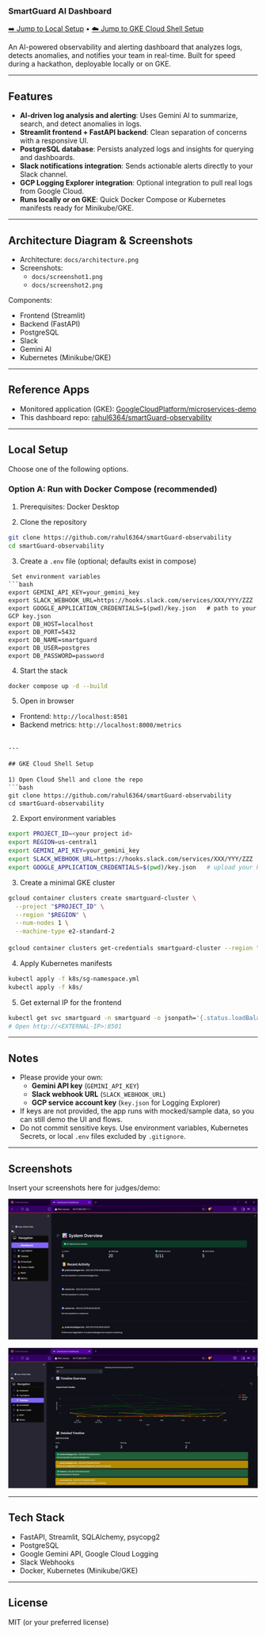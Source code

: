 ### SmartGuard AI Dashboard

[➡️ Jump to Local Setup](#local-setup) • [☁️ Jump to GKE Cloud Shell Setup](#gke-cloud-shell-setup)

An AI-powered observability and alerting dashboard that analyzes logs, detects anomalies, and notifies your team in real-time. Built for speed during a hackathon, deployable locally or on GKE.

---

## Features

- **AI-driven log analysis and alerting**: Uses Gemini AI to summarize, search, and detect anomalies in logs.
- **Streamlit frontend + FastAPI backend**: Clean separation of concerns with a responsive UI.
- **PostgreSQL database**: Persists analyzed logs and insights for querying and dashboards.
- **Slack notifications integration**: Sends actionable alerts directly to your Slack channel.
- **GCP Logging Explorer integration**: Optional integration to pull real logs from Google Cloud.
- **Runs locally or on GKE**: Quick Docker Compose or Kubernetes manifests ready for Minikube/GKE.

---

## Architecture Diagram & Screenshots

- Architecture: `docs/architecture.png`
- Screenshots:
  - `docs/screenshot1.png`
  - `docs/screenshot2.png`

Components:
- Frontend (Streamlit)
- Backend (FastAPI)
- PostgreSQL
- Slack
- Gemini AI
- Kubernetes (Minikube/GKE)

---

## Reference Apps

- Monitored application (GKE): [GoogleCloudPlatform/microservices-demo](https://github.com/GoogleCloudPlatform/microservices-demo)
- This dashboard repo: [rahul6364/smartGuard-observability](https://github.com/rahul6364/smartGuard-observability)

---

## Local Setup

Choose one of the following options.

### Option A: Run with Docker Compose (recommended)

1) Prerequisites: Docker Desktop

2) Clone the repository
```bash
git clone https://github.com/rahul6364/smartGuard-observability
cd smartGuard-observability
```

3) Create a `.env` file (optional; defaults exist in compose)
```env
 Set environment variables
```bash
export GEMINI_API_KEY=your_gemini_key
export SLACK_WEBHOOK_URL=https://hooks.slack.com/services/XXX/YYY/ZZZ
export GOOGLE_APPLICATION_CREDENTIALS=$(pwd)/key.json   # path to your GCP key.json
export DB_HOST=localhost
export DB_PORT=5432
export DB_NAME=smartguard
export DB_USER=postgres
export DB_PASSWORD=password
```

4) Start the stack
```bash
docker compose up -d --build
```

5) Open in browser
- Frontend: `http://localhost:8501`
- Backend metrics: `http://localhost:8000/metrics`

```

---

## GKE Cloud Shell Setup

1) Open Cloud Shell and clone the repo
```bash
git clone https://github.com/rahul6364/smartGuard-observability
cd smartGuard-observability
```

2) Export environment variables
```bash
export PROJECT_ID=<your project id>
export REGION=us-central1
export GEMINI_API_KEY=your_gemini_key
export SLACK_WEBHOOK_URL=https://hooks.slack.com/services/XXX/YYY/ZZZ
export GOOGLE_APPLICATION_CREDENTIALS=$(pwd)/key.json   # upload your key.json to Cloud Shell
```

3) Create a minimal GKE cluster
```bash
gcloud container clusters create smartguard-cluster \
  --project "$PROJECT_ID" \
  --region "$REGION" \
  --num-nodes 1 \
  --machine-type e2-standard-2

gcloud container clusters get-credentials smartguard-cluster --region "$REGION" --project "$PROJECT_ID"
```

4) Apply Kubernetes manifests
```bash
kubectl apply -f k8s/sg-namespace.yml
kubectl apply -f k8s/
```

5) Get external IP for the frontend
```bash
kubectl get svc smartguard -n smartguard -o jsonpath='{.status.loadBalancer.ingress[0].ip}'
# Open http://<EXTERNAL-IP>:8501
```

---

## Notes

- Please provide your own:
  - **Gemini API key** (`GEMINI_API_KEY`)
  - **Slack webhook URL** (`SLACK_WEBHOOK_URL`)
  - **GCP service account key** (`key.json` for Logging Explorer)
- If keys are not provided, the app runs with mocked/sample data, so you can still demo the UI and flows.
- Do not commit sensitive keys. Use environment variables, Kubernetes Secrets, or local `.env` files excluded by `.gitignore`.

---

## Screenshots

Insert your screenshots here for judges/demo:

![Dashboard](docs/screenshot1.png)

![AI Insights](docs/screenshot2.png)

---

## Tech Stack

- FastAPI, Streamlit, SQLAlchemy, psycopg2
- PostgreSQL
- Google Gemini API, Google Cloud Logging
- Slack Webhooks
- Docker, Kubernetes (Minikube/GKE)

---

## License

MIT (or your preferred license)

<!-- # 🛡️ SmartGuard AI Dashboard

A comprehensive AI-powered monitoring and observability dashboard for microservices, built with Streamlit and powered by Google Gemini AI.

## ✨ Unique Features

### 1. 🤖 AI-Powered Log Explorer
- **Natural Language Search**: Ask questions about your logs in plain English
- **Smart Query Interpretation**: AI understands context and applies appropriate filters
- **Intelligent Summarization**: Get AI-generated insights from raw log data
- **Example Queries**:
  - "Show me paymentservice errors in the last hour"
  - "Why did shippingservice fail yesterday?"
  - "Find all warnings related to database connections"

### 2. 📊 Interactive Incident Timeline
- **Visual Event Tracking**: Timeline view of system events with color-coded severity
- **Hourly Aggregation**: Events grouped by hour for better pattern recognition
- **Interactive Charts**: Hover and click to explore detailed event information
- **Real-time Updates**: Live timeline that refreshes automatically

### 3. 🤖 AI Assistant Panel
- **Chat Interface**: Conversational AI assistant for system health questions
- **Context-Aware Responses**: AI has access to recent logs and system status
- **Quick Questions**: Pre-built questions for common scenarios
- **Suggested Actions**: AI provides actionable recommendations

### 4. 🏥 Service Health View
- **Microservice Network Graph**: Visual representation of all 11 Online Boutique services
- **Health Status Indicators**: Color-coded nodes (🟢 Healthy, ⚠️ Warning, 🔴 Error)
- **Error Rate Monitoring**: Real-time error rate calculations
- **Service Dependencies**: Network visualization of service relationships

### 5. 🚨 Enhanced Alert Center
- **AI-Generated Incident Reports**: Smart summaries of alerts with root cause analysis
- **Suggested Fixes**: AI provides actionable recommendations for each alert
- **Alert Trends**: Historical view of alert patterns
- **Severity Classification**: Automatic categorization of alert severity

### 6. 📈 Advanced Metrics & Anomaly Detection
- **Anomaly Detection**: AI identifies unusual patterns in system behavior
- **Health Score**: Overall system health score (0-100) with visual gauge
- **Service Heatmaps**: Visual representation of service performance
- **Trend Analysis**: Historical metrics with spike detection

## 🚀 Quick Start

### Prerequisites
- Python 3.8+ OR Docker
- Google Cloud Platform account (for Gemini AI)
- Google Cloud Logging access (optional)

### Option 1: Docker Deployment (Recommended)

1. **Clone the repository**
```bash
git clone <repository-url>
cd smartguard-agent
```

2. **Set up environment variables**
Copy `env_template.txt` to `.env` and configure:
```env
GEMINI_API_KEY=your_gemini_api_key
GOOGLE_APPLICATION_CREDENTIALS=./key.json
```

3. **Start with Docker Compose**
```bash
docker-compose up -d
```

4. **Access the application**
- Backend API: http://localhost:8000
- Frontend Dashboard: http://localhost:8501

### Option 2: Development Mode

1. **Install dependencies**
```bash
# Backend dependencies
pip install -r backend/requirements.txt

# Frontend dependencies  
pip install -r frontend/requirements.txt
```

2. **Set up environment variables**
Create a `.env` file with your configuration

3. **Start both services**
```bash
python start_dev.py
```

### Option 3: Manual Start

1. **Start backend**
```bash
cd backend
python api.py
```

2. **Start frontend** (in another terminal)
```bash
cd frontend
streamlit run enhanced_dashboard.py
```

## 🏗️ Architecture

### Backend (FastAPI)
- **RESTful API**: Clean API endpoints for all dashboard features
- **AI Integration**: Google Gemini AI for natural language processing
- **Database Layer**: PostgreSQL with SQLAlchemy ORM
- **Real-time Data**: Live log processing and analysis

### Frontend (Streamlit)
- **Modern UI**: Clean, responsive design with custom CSS
- **Interactive Components**: Plotly charts, network graphs, and real-time updates
- **AI Chat Interface**: Conversational AI assistant
- **Multi-page Navigation**: Organized feature sections

### AI Features
- **Natural Language Processing**: Query interpretation and log analysis
- **Anomaly Detection**: Pattern recognition in system metrics
- **Smart Summarization**: AI-generated insights from raw data
- **Contextual Responses**: AI assistant with system awareness

## 📊 Dashboard Sections

### 🏠 Dashboard Overview
- Key system metrics at a glance
- Recent activity feed
- Health status summary
- Quick access to critical information

### 🔍 Log Explorer
- Natural language search interface
- AI-powered query interpretation
- Filtered results with AI summaries
- Quick search examples

### 📊 Timeline
- Interactive event timeline
- Visual event tracking
- Hourly event aggregation
- Detailed event inspection

### 🤖 AI Assistant
- Chat interface for system questions
- Context-aware responses
- Quick question buttons
- Conversation history

### 🏥 Service Health
- Microservice network visualization
- Health status indicators
- Error rate monitoring
- Service dependency mapping

### 🚨 Alerts
- Active alert management
- AI-generated incident reports
- Suggested actions
- Alert trend analysis

### 📈 Metrics
- Enhanced metrics with anomaly detection
- System health scoring
- Service performance heatmaps
- Historical trend analysis

## 🔧 Configuration

### API Endpoints
- `GET /logs` - Fetch logs with filters
- `POST /ai-search` - AI-powered log search
- `GET /timeline` - Incident timeline data
- `GET /service-health` - Service health status
- `POST /ai-chat` - AI assistant chat
- `GET /alerts` - Active alerts
- `GET /metrics-enhanced` - Enhanced metrics with anomalies

### Customization
- Modify service list in `api.py` for different microservices
- Adjust health thresholds in service health calculations
- Customize AI prompts for different analysis types
- Add new visualization types in dashboard sections

## 🤖 AI Capabilities

### Natural Language Processing
- Query interpretation and intent recognition
- Context-aware filtering and search
- Multi-language support for log analysis

### Anomaly Detection
- Statistical analysis of metrics
- Pattern recognition in time series data
- Automatic alert generation for anomalies

### Smart Summarization
- Log aggregation and summarization
- Root cause analysis
- Actionable recommendations

### Conversational AI
- System health questions
- Troubleshooting assistance
- Performance optimization suggestions

## 🚀 Deployment

### Docker Deployment
```bash
# Build the application
docker build -t smartguard-dashboard .

# Run with docker-compose
docker-compose up -d
```

### Production Considerations
- Use environment-specific configuration
- Set up proper database backups
- Configure monitoring and alerting
- Implement proper security measures
- Scale API and database as needed

## 📈 Monitoring & Observability

### Metrics Tracked
- Error rates by service
- Response times and latency
- Resource utilization
- System health scores
- Alert frequency and patterns

### AI Insights
- Anomaly detection results
- Root cause analysis
- Performance recommendations
- Predictive insights

## 🔒 Security

### Authentication
- API key-based authentication for Gemini AI
- Database connection security
- Environment variable protection

### Data Privacy
- Log data encryption
- Secure API communications
- GDPR compliance considerations

## 🤝 Contributing

1. Fork the repository
2. Create a feature branch
3. Make your changes
4. Add tests if applicable
5. Submit a pull request

## 📝 License

This project is licensed under the MIT License - see the LICENSE file for details.

## 🆘 Support

For support and questions:
- Create an issue in the repository
- Check the documentation
- Review the API endpoints
- Contact the development team

## 🔮 Future Enhancements

- Machine learning model training on historical data
- Predictive analytics for system failures
- Integration with more monitoring tools
- Advanced visualization options
- Mobile-responsive design improvements
- Multi-tenant support
- Custom dashboard creation
- Advanced AI model fine-tuning

---

**SmartGuard AI Dashboard** - Making microservices monitoring intelligent and accessible! 🛡️🤖 -->
